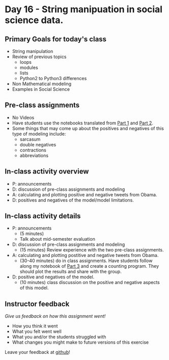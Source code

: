 # Day 16 - String manipuation in social science data. 

## Primary Goals for today's class

* String manipulation
* Review of previous topics
	* loops
	* modules
	* lists
	* Python2 to Python3 differences
* Non Mathematical modeling
* Examples in Social Science

## Pre-class assignments

* No Videos
*  Have students use the notebooks translated from [Part 1](http://nealcaren.web.unc.edu/an-introduction-to-text-analysis-with-python-part-1/) and [Part 2](http://nealcaren.web.unc.edu/an-introduction-to-text-analysis-with-python-part-2/). 
* Some things that may come up about the positives and negatives of this type of modeling include:
	* sarcasum
	* double negatives
	* contractions
	* abbreviations

## In-class activity overview

* P: announcements
* D: discussion of pre-class assignments and modeling
* A: calculating and plotting positive and negative tweets from Obama.
* D: positives and negatives of the model/model limitations.
 
## In-class activity details

* P: announcements
	* (5 minutes) 
	* Talk about mid-semester evaluation
* D: discussion of pre-class assignments and modeling
	* (15 minutes) Review experience with the two pre-class assignments. 
* A: calculating and plotting postitive and negative tweets from Obama.
	* (30-40 minutes) do in class assignments. Have students follow along my notebook of [Part 3](http://nealcaren.web.unc.edu/an-introduction-to-text-analysis-with-python-part-3/) and create a counting program. They should plot the results and share with the group.
* D: positive and negatives of the model.
	* (10 minutes) class discussion on the positive and negative aspects of this model. 

## Instructor feedback


*Give us feedback on how this assignment went!*

* How you think it went
* What you felt went well
* What you and/or the students struggled with
* What changes you might make to future versions of this exercise

Leave your feedback at [github](https://github.com/ComputationalModeling/intro-to-computational-modeling/issues/41)!
